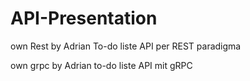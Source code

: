 # API-Presentation
 
own Rest by Adrian 
To-do liste API per REST paradigma




own grpc by Adrian
to-do liste API mit gRPC


